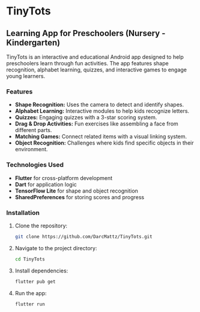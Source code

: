 # TinyTots

## Learning App for Preschoolers (Nursery - Kindergarten)

TinyTots is an interactive and educational Android app designed to help preschoolers learn through fun activities. The app features shape recognition, alphabet learning, quizzes, and interactive games to engage young learners.

### Features
- **Shape Recognition:** Uses the camera to detect and identify shapes.
- **Alphabet Learning:** Interactive modules to help kids recognize letters.
- **Quizzes:** Engaging quizzes with a 3-star scoring system.
- **Drag & Drop Activities:** Fun exercises like assembling a face from different parts.
- **Matching Games:** Connect related items with a visual linking system.
- **Object Recognition:** Challenges where kids find specific objects in their environment.

### Technologies Used
- **Flutter** for cross-platform development
- **Dart** for application logic
- **TensorFlow Lite** for shape and object recognition
- **SharedPreferences** for storing scores and progress

### Installation
1. Clone the repository:
   ```sh
   git clone https://github.com/DarcMattz/TinyTots.git
   ```
2. Navigate to the project directory:
   ```sh
   cd TinyTots
   ```
3. Install dependencies:
   ```sh
   flutter pub get
   ```
4. Run the app:
   ```sh
   flutter run
   ```

